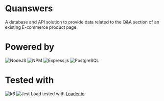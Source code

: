 # Quanswers

A database and API solution to provide data related to the Q&A section of an existing E-commerce product page.

# Powered by

![NodeJS](https://img.shields.io/badge/node.js-6DA55F?style=for-the-badge&logo=node.js&logoColor=white)
![NPM](https://img.shields.io/badge/NPM-%23CB3837.svg?style=for-the-badge&logo=npm&logoColor=white)
![Express.js](https://img.shields.io/badge/express.js-%23404d59.svg?style=for-the-badge&logo=express&logoColor=%2361DAFB)
![PostgreSQL](https://img.shields.io/badge/-PostgreSQL-336791?style=flat-square&logo=postgresql&logoColor=white)

# Tested with 

![k6](https://img.shields.io/badge/k6-7D64FF.svg?style=for-the-badge&logo=k6&logoColor=white)
![Jest](https://img.shields.io/badge/Jest-C21325.svg?style=for-the-badge&logo=Jest&logoColor=white)
Load tested with <a href='loader.io'> Loader.io </a>
